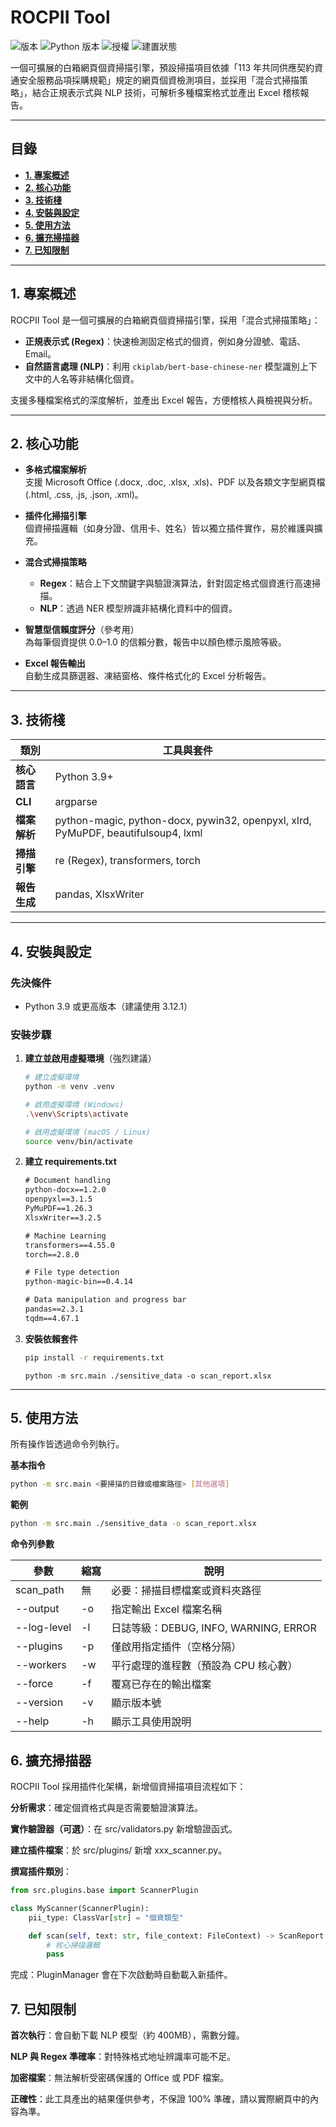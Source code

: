 # ROCPII Tool

![版本](https://img.shields.io/badge/version-1.0.0-blue)
![Python 版本](https://img.shields.io/badge/python-3.9+-brightgreen)
![授權](https://img.shields.io/badge/license-MIT-lightgrey)
![建置狀態](https://img.shields.io/badge/build-passing-success)

一個可擴展的白箱網頁個資掃描引擎，預設掃描項目依據「113 年共同供應契約資通安全服務品項採購規範」規定的網頁個資檢測項目，並採用「混合式掃描策略」，結合正規表示式與 NLP 技術，可解析多種檔案格式並產出 Excel 稽核報告。

---

## **目錄**

* [**1. 專案概述**](#1-專案概述)
* [**2. 核心功能**](#2-核心功能)
* [**3. 技術棧**](#3-技術棧)
* [**4. 安裝與設定**](#4-安裝與設定)
* [**5. 使用方法**](#5-使用方法)
* [**6. 擴充掃描器**](#6-擴充掃描器)
* [**7. 已知限制**](#7-已知限制)

---

## **1. 專案概述**

ROCPII Tool 是一個可擴展的白箱網頁個資掃描引擎，採用「混合式掃描策略」：
- **正規表示式 (Regex)**：快速檢測固定格式的個資，例如身分證號、電話、Email。
- **自然語言處理 (NLP)**：利用 `ckiplab/bert-base-chinese-ner` 模型識別上下文中的人名等非結構化個資。

支援多種檔案格式的深度解析，並產出 Excel 報告，方便稽核人員檢視與分析。

---

## **2. 核心功能**

* **多格式檔案解析**  
  支援 Microsoft Office (.docx, .doc, .xlsx, .xls)、PDF 以及各類文字型網頁檔 (.html, .css, .js, .json, .xml)。

* **插件化掃描引擎**  
  個資掃描邏輯（如身分證、信用卡、姓名）皆以獨立插件實作，易於維護與擴充。

* **混合式掃描策略**  
  - **Regex**：結合上下文關鍵字與驗證演算法，針對固定格式個資進行高速掃描。  
  - **NLP**：透過 NER 模型辨識非結構化資料中的個資。

* **智慧型信賴度評分**（參考用）  
  為每筆個資提供 0.0–1.0 的信賴分數，報告中以顏色標示風險等級。

* **Excel 報告輸出**  
  自動生成具篩選器、凍結窗格、條件格式化的 Excel 分析報告。

---

## **3. 技術棧**

| 類別          | 工具與套件 |
| ------------- | -------- |
| **核心語言** | Python 3.9+ |
| **CLI** | argparse |
| **檔案解析** | python-magic, python-docx, pywin32, openpyxl, xlrd, PyMuPDF, beautifulsoup4, lxml |
| **掃描引擎** | re (Regex), transformers, torch |
| **報告生成** | pandas, XlsxWriter |

---

## **4. 安裝與設定**

### **先決條件**
- Python 3.9 或更高版本（建議使用 3.12.1）

### **安裝步驟**

1. **建立並啟用虛擬環境**（強烈建議）
    ```bash
    # 建立虛擬環境
    python -m venv .venv

    # 啟用虛擬環境 (Windows)
    .\venv\Scripts\activate

    # 啟用虛擬環境 (macOS / Linux)
    source venv/bin/activate
    ```

2. **建立 requirements.txt**
    ```txt
    # Document handling
    python-docx==1.2.0
    openpyxl==3.1.5
    PyMuPDF==1.26.3
    XlsxWriter==3.2.5
    
    # Machine Learning
    transformers==4.55.0
    torch==2.8.0
    
    # File type detection
    python-magic-bin==0.4.14
    
    # Data manipulation and progress bar
    pandas==2.3.1
    tqdm==4.67.1
    ```

3. **安裝依賴套件**
    ```bash
    pip install -r requirements.txt
    ```
    ```
    python -m src.main ./sensitive_data -o scan_report.xlsx
    ```
---

## **5. 使用方法**

所有操作皆透過命令列執行。

**基本指令**
```bash
python -m src.main <要掃描的目錄或檔案路徑> [其他選項]
```
**範例**

```bash
python -m src.main ./sensitive_data -o scan_report.xlsx
```
**命令列參數**

|參數            |縮寫       |說明        |
| ------------- | -------- | --------- |
|scan_path	|無	|必要：掃描目標檔案或資料夾路徑|
|--output	|-o	|指定輸出 Excel 檔案名稱|
|--log-level	|-l	|日誌等級：DEBUG, INFO, WARNING, ERROR|
|--plugins	|-p	|僅啟用指定插件（空格分隔）|
|--workers	|-w	|平行處理的進程數（預設為 CPU 核心數）|
|--force	|-f	|覆寫已存在的輸出檔案|
|--version	|-v	|顯示版本號|
|--help	|-h	|顯示工具使用說明|

## **6. 擴充掃描器**
ROCPII Tool 採用插件化架構，新增個資掃描項目流程如下：

**分析需求**：確定個資格式與是否需要驗證演算法。

**實作驗證器（可選）**：在 src/validators.py 新增驗證函式。

**建立插件檔案**：於 src/plugins/ 新增 xxx_scanner.py。

**撰寫插件類別**：

```python
from src.plugins.base import ScannerPlugin

class MyScanner(ScannerPlugin):
    pii_type: ClassVar[str] = "個資類型"

    def scan(self, text: str, file_context: FileContext) -> ScanReport:
        # 核心掃描邏輯
        pass
```
完成：PluginManager 會在下次啟動時自動載入新插件。

## **7. 已知限制**
**首次執行**：會自動下載 NLP 模型（約 400MB），需數分鐘。

**NLP 與 Regex 準確率**：對特殊格式地址辨識率可能不足。

**加密檔案**：無法解析受密碼保護的 Office 或 PDF 檔案。

**正確性**：此工具產出的結果僅供參考，不保證 100% 準確，請以實際網頁中的內容為準。

